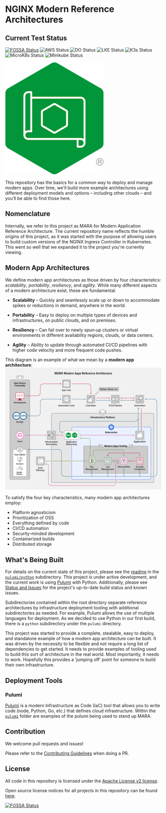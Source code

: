 # NGINX Modern Reference Architectures

## Current Test Status

[![FOSSA Status](https://app.fossa.com/api/projects/custom%2B5618%2Fgit%40github.com%3Anginxinc%2Fkic-reference-architectures.git.svg?type=shield)](https://app.fossa.com/projects/custom%2B5618%2Fgit%40github.com%3Anginxinc%2Fkic-reference-architectures.git?ref=badge_shield)
![AWS Status](https://jenkins.mantawang.com/buildStatus/icon?job=mara_aws_prod&subject=AWS)
![DO Status](https://jenkins.mantawang.com/buildStatus/icon?job=mara_do_prod&subject=DigitalOcean)
![LKE Status](https://jenkins.mantawang.com/buildStatus/icon?job=mara_lke_prod&subject=Linode)
![K3s Status](https://jenkins.mantawang.com/buildStatus/icon?job=mara_k3s_prod&subject=K3s)
![MicroK8s Status](https://jenkins.mantawang.com/buildStatus/icon?job=mara_mk8s_prod&subject=MicroK8s)
![Minikube Status](https://jenkins.mantawang.com/buildStatus/icon?job=mara_minikube_prod&subject=Minikube)

![MARA Project](./docs/NGINX-MARA-icon.png)

This repository has the basics for a common way to deploy and manage modern
apps. Over time, we'll build more example architectures using different
deployment models and options – including other clouds – and you’ll be able
to find those here.

## Nomenclature

Internally, we refer to this project as MARA for Modern Application Reference
Architecture. The current repository name reflects the humble origins of this
project, as it was started with the purpose of allowing users to build custom
versions of the NGINX Ingress Controller in Kubernetes. This went so well that
we expanded it to the project you're currently viewing.

## Modern App Architectures

We define modern app architectures as those driven by four characteristics:
*scalability*, *portability*, *resiliency*, and *agility*. While many different
aspects of a modern architecture exist, these are fundamental.

* **Scalability** – Quickly and seamlessly scale up or down to accommodate
  spikes or reductions in demand, anywhere in the world.

* **Portability** – Easy to deploy on multiple types of devices and
  infrastructures, on public clouds, and on premises.

* **Resiliency** – Can fail over to newly spun‑up clusters or virtual
  environments in different availability regions, clouds, or data centers.

* **Agility** – Ability to update through automated CI/CD pipelines with higher
  code velocity and more frequent code pushes.

This diagram is an example of what we mean by a **modern app architecture**:
![Modern Apps Architecture Example Diagram](docs/DIAG-NGINX-ModernAppsRefArch-NGINX-MARA-1-0-blog-1024x800.png)

To satisfy the four key characteristics, many modern app architectures employ:

* Platform agnosticism
* Prioritization of OSS
* Everything defined by code
* CI/CD automation
* Security-minded development
* Containerized builds
* Distributed storage

## What's Being Built

For details on the current state of this project, please see the
[readme](pulumi/python/README.md) in the [`pulumi/python`](pulumi/python)
subdirectory. This project is under active development, and the current work is
using [Pulumi](https://www.pulumi.com/) with Python. Additionally, please see
[Status and Issues](docs/status-and-issues.md) for the project's up-to-date
build status and known issues.

Subdirectories contained within the root directory separate reference
architectures by infrastructure deployment tooling with additional
subdirectories as needed. For example, Pulumi allows the use of multiple
languages for deployment. As we decided to use Python in our first build, there
is a `python` subdirectory under the `pulumi` directory.

This project was started to provide a complete, stealable, easy to deploy, and
standalone example of how a modern app architecture can be built. It was driven
by the necessity to be flexible and not require a long list of dependencies to
get started. It needs to provide examples of tooling used to build this sort of
architecture in the real world. Most importantly, it needs to work. Hopefully
this provides a ‘jumping off’ point for someone to build their own
infrastructure.

## Deployment Tools

### Pulumi

[Pulumi](https://www.pulumi.com/) is a modern Infrastructure as Code (IaC) tool
that allows you to write code (node, Python, Go, etc.) that defines cloud
infrastructure. Within the [`pulumi`](pulumi) folder are examples of the pulumi
being used to stand up MARA.

## Contribution

We welcome pull requests and issues!

Please refer to the [Contributing Guidelines](CONTRIBUTING.md) when doing a PR.

## License

All code in this repository is licensed under the
[Apache License v2 license](LICENSE).

Open source license notices for all projects in this repository can be
found
[here](https://app.fossa.com/reports/92595e16-c0b8-4c68-8c76-59696b6ac219).

[![FOSSA Status](https://app.fossa.com/api/projects/custom%2B5618%2Fgit%40github.com%3Anginxinc%2Fkic-reference-architectures.git.svg?type=large)](https://app.fossa.com/projects/custom%2B5618%2Fgit%40github.com%3Anginxinc%2Fkic-reference-architectures.git?ref=badge_large)
